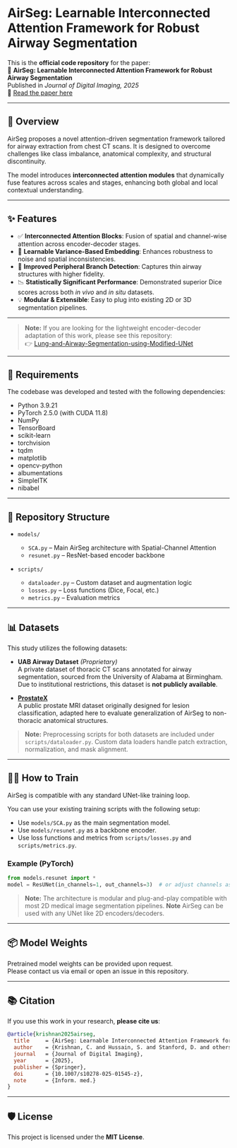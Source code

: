 # AirSeg: Learnable Interconnected Attention Framework for Robust Airway Segmentation

This is the **official code repository** for the paper:  
📄 **AirSeg: Learnable Interconnected Attention Framework for Robust Airway Segmentation**  
Published in *Journal of Digital Imaging, 2025*  
🔗 [Read the paper here](https://link.springer.com/article/10.1007/s10278-025-01545-z)

---

## 🧠 Overview

AirSeg proposes a novel attention-driven segmentation framework tailored for airway extraction from chest CT scans. It is designed to overcome challenges like class imbalance, anatomical complexity, and structural discontinuity.

The model introduces **interconnected attention modules** that dynamically fuse features across scales and stages, enhancing both global and local contextual understanding.

---

## ✨ Features

- ✅ **Interconnected Attention Blocks**: Fusion of spatial and channel-wise attention across encoder-decoder stages.
- 🔁 **Learnable Variance-Based Embedding**: Enhances robustness to noise and spatial inconsistencies.
- 🌲 **Improved Peripheral Branch Detection**: Captures thin airway structures with higher fidelity.
- 📉 **Statistically Significant Performance**: Demonstrated superior Dice scores across both *in vivo* and *in situ* datasets.
- 💡 **Modular & Extensible**: Easy to plug into existing 2D or 3D segmentation pipelines.

---

> **Note:** If you are looking for the lightweight encoder-decoder adaptation of this work, please see this repository:  
> 👉 [Lung-and-Airway-Segmentation-using-Modified-UNet](https://github.com/chetana348/Lung-and-Airway-Segmentation-using-Modified-UNet)

--- 
## 📄 Requirements

The codebase was developed and tested with the following dependencies:

- Python 3.9.21
- PyTorch 2.5.0 (with CUDA 11.8)
- NumPy
- TensorBoard
- scikit-learn
- torchvision
- tqdm
- matplotlib
- opencv-python
- albumentations
- SimpleITK
- nibabel

---

## 📁 Repository Structure

- `models/`  
  - `SCA.py` – Main AirSeg architecture with Spatial-Channel Attention  
  - `resunet.py` – ResNet-based encoder backbone  

- `scripts/`  
  - `dataloader.py` – Custom dataset and augmentation logic  
  - `losses.py` – Loss functions (Dice, Focal, etc.)  
  - `metrics.py` – Evaluation metrics
 
---

## 📊 Datasets

This study utilizes the following datasets:

- **UAB Airway Dataset** *(Proprietary)*  
  A private dataset of thoracic CT scans annotated for airway segmentation, sourced from the University of Alabama at Birmingham. Due to institutional restrictions, this dataset is **not publicly available**.

- **[ProstateX]([https://www.aapm.org/GrandChallenge/PROSTATEX/](https://www.cancerimagingarchive.net/collection/prostatex/))**  
  A public prostate MRI dataset originally designed for lesion classification, adapted here to evaluate generalization of AirSeg to non-thoracic anatomical structures.

> **Note:** Preprocessing scripts for both datasets are included under `scripts/dataloader.py`. Custom data loaders handle patch extraction, normalization, and mask alignment.

---

## 🏋️‍♀️ How to Train

AirSeg is compatible with any standard UNet-like training loop.

You can use your existing training scripts with the following setup:

- Use `models/SCA.py` as the main segmentation model.
- Use `models/resunet.py` as a backbone encoder.
- Use loss functions and metrics from `scripts/losses.py` and `scripts/metrics.py`.

### Example (PyTorch)

```python
from models.resunet import *
model = ResUNet(in_channels=1, out_channels=3)  # or adjust channels as needed

```

> **Note:** The architecture is modular and plug-and-play compatible with most 2D medical image segmentation pipelines.
> **Note** AirSeg can be used with any UNet like 2D encoders/decoders.

---

## 📦 Model Weights

Pretrained model weights can be provided upon request.  
Please contact us via email or open an issue in this repository.

---

## 📚 Citation

If you use this work in your research, **please cite us**:

```bibtex
@article{krishnan2025airseg,
  title     = {AirSeg: Learnable Interconnected Attention Framework for Robust Airway Segmentation},
  author    = {Krishnan, C. and Hussain, S. and Stanford, D. and others},
  journal   = {Journal of Digital Imaging},
  year      = {2025},
  publisher = {Springer},
  doi       = {10.1007/s10278-025-01545-z},
  note      = {Inform. med.}
}
```
---
## 🛡 License

This project is licensed under the **MIT License**.  

